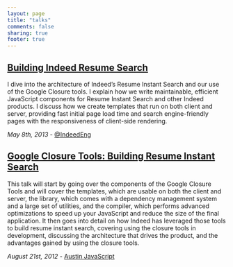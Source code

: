 ```yaml
---
layout: page
title: "talks"
comments: false
sharing: true
footer: true
---
```

## [Building Indeed Resume Search](/talks/building-indeed-resume-search)

I dive into the architecture of Indeed’s Resume Instant Search and our use of the Google Closure tools. I explain how we write maintainable, efficient JavaScript components for Resume Instant Search and other Indeed products. I discuss how we create templates that run on both client and server, providing fast initial page load time and search engine-friendly pages with the responsiveness of client-side rendering.

*May 8th, 2013* - [@IndeedEng](http://engineering.indeed.com/blog/2013/05/may-indeedeng-talk/)

## [Google Closure Tools: Building Resume Instant Search](/talks/google-closure-tools-resume-instant/slides/)

This talk will start by going over the components of the Google
Closure Tools and will cover the templates, which are usable on both
the client and server, the library, which comes with a dependency
management system and a large set of utilities, and the compiler,
which performs advanced optimizations to speed up your JavaScript and
reduce the size of the final application. It then goes into detail on how Indeed has leveraged those tools to build resume instant search, covering using the closure tools in development, discussing the architecture that drives the product, and the advantages gained by using the closure tools.

*August 21st, 2012* - [Austin JavaScript](http://austinjavascript.com/august-2012-austin-javascript-meetup-details-announced/)
